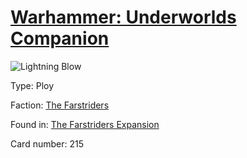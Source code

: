 # [Warhammer: Underworlds Companion](https://guidokessels.github.io/wh-underworlds)

  

![Lightning Blow](https://warhammerunderworlds.com/wp-content/uploads/sites/6/2018/03/215_ENG.png)



Type: Ploy

Faction: [The Farstriders](https://guidokessels.github.io/wh-underworlds/factions/the-farstriders.md)

Found in: [The Farstriders Expansion](https://guidokessels.github.io/wh-underworlds/locations/the-farstriders-expansion.md)

Card number: 215
